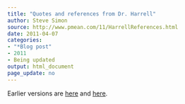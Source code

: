```yaml
---
title: "Quotes and references from Dr. Harrell"
author: Steve Simon
source: http://www.pmean.com/11/HarrellReferences.html
date: 2011-04-07
categories:
- "*Blog post"
- 2011
- Being updated
output: html_document
page_update: no
---
```


Earlier versions are [here][sim1] and [here][sim2].

[sim1]: http://www.pmean.com/11/HarrellReferences.html
[sim2]: http://new.pmean.com/harrell-quotations/

